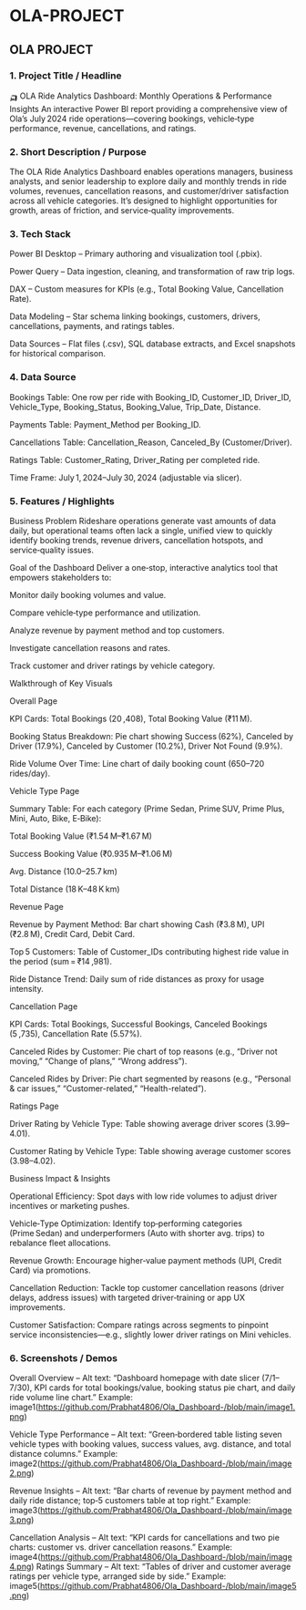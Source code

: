 # OLA-PROJECT

##  OLA PROJECT


###   1. Project Title / Headline
🛺 OLA Ride Analytics Dashboard: Monthly Operations & Performance Insights
An interactive Power BI report providing a comprehensive view of Ola’s July 2024 ride operations—covering bookings, vehicle‑type performance, revenue, cancellations, and ratings.

### 2. Short Description / Purpose
The OLA Ride Analytics Dashboard enables operations managers, business analysts, and senior leadership to explore daily and monthly trends in ride volumes, revenues, cancellation reasons, and customer/driver satisfaction across all vehicle categories. It’s designed to highlight opportunities for growth, areas of friction, and service‑quality improvements.

### 3. Tech Stack

Power BI Desktop – Primary authoring and visualization tool (.pbix).

Power Query – Data ingestion, cleaning, and transformation of raw trip logs.

DAX – Custom measures for KPIs (e.g., Total Booking Value, Cancellation Rate).

Data Modeling – Star schema linking bookings, customers, drivers, cancellations, payments, and ratings tables.

Data Sources – Flat files (.csv), SQL database extracts, and Excel snapshots for historical comparison.

### 4. Data Source

Bookings Table: One row per ride with Booking_ID, Customer_ID, Driver_ID, Vehicle_Type, Booking_Status, Booking_Value, Trip_Date, Distance.

Payments Table: Payment_Method per Booking_ID.

Cancellations Table: Cancellation_Reason, Canceled_By (Customer/Driver).

Ratings Table: Customer_Rating, Driver_Rating per completed ride.

Time Frame: July 1, 2024–July 30, 2024 (adjustable via slicer).

### 5. Features / Highlights

Business Problem
Rideshare operations generate vast amounts of data daily, but operational teams often lack a single, unified view to quickly identify booking trends, revenue drivers, cancellation hotspots, and service‑quality issues.

Goal of the Dashboard
Deliver a one‑stop, interactive analytics tool that empowers stakeholders to:

Monitor daily booking volumes and value.

Compare vehicle‑type performance and utilization.

Analyze revenue by payment method and top customers.

Investigate cancellation reasons and rates.

Track customer and driver ratings by vehicle category.

Walkthrough of Key Visuals

Overall Page

KPI Cards: Total Bookings (20 ,408), Total Booking Value (₹11 M).

Booking Status Breakdown: Pie chart showing Success (62%), Canceled by Driver (17.9%), Canceled by Customer (10.2%), Driver Not Found (9.9%).

Ride Volume Over Time: Line chart of daily booking count (650–720 rides/day).

Vehicle Type Page

Summary Table: For each category (Prime Sedan, Prime SUV, Prime Plus, Mini, Auto, Bike, E‑Bike):

Total Booking Value (₹1.54 M–₹1.67 M)

Success Booking Value (₹0.935 M–₹1.06 M)

Avg. Distance (10.0–25.7 km)

Total Distance (18 K–48 K km)

Revenue Page

Revenue by Payment Method: Bar chart showing Cash (₹3.8 M), UPI (₹2.8 M), Credit Card, Debit Card.

Top 5 Customers: Table of Customer_IDs contributing highest ride value in the period (sum = ₹14 ,981).

Ride Distance Trend: Daily sum of ride distances as proxy for usage intensity.

Cancellation Page

KPI Cards: Total Bookings, Successful Bookings, Canceled Bookings (5 ,735), Cancellation Rate (5.57%).

Canceled Rides by Customer: Pie chart of top reasons (e.g., “Driver not moving,” “Change of plans,” “Wrong address”).

Canceled Rides by Driver: Pie chart segmented by reasons (e.g., “Personal & car issues,” “Customer-related,” “Health-related”).

Ratings Page

Driver Rating by Vehicle Type: Table showing average driver scores (3.99–4.01).

Customer Rating by Vehicle Type: Table showing average customer scores (3.98–4.02).

Business Impact & Insights

Operational Efficiency: Spot days with low ride volumes to adjust driver incentives or marketing pushes.

Vehicle‑Type Optimization: Identify top‑performing categories (Prime Sedan) and underperformers (Auto with shorter avg. trips) to rebalance fleet allocations.

Revenue Growth: Encourage higher‑value payment methods (UPI, Credit Card) via promotions.

Cancellation Reduction: Tackle top customer cancellation reasons (driver delays, address issues) with targeted driver‑training or app UX improvements.

Customer Satisfaction: Compare ratings across segments to pinpoint service inconsistencies—e.g., slightly lower driver ratings on Mini vehicles.

### 6. Screenshots / Demos

Overall Overview – Alt text: “Dashboard homepage with date slicer (7/1–7/30), KPI cards for total bookings/value, booking status pie chart, and daily ride volume line chart.”
Example: image1(https://github.com/Prabhat4806/Ola_Dashboard-/blob/main/image1.png)

Vehicle Type Performance – Alt text: “Green‑bordered table listing seven vehicle types with booking values, success values, avg. distance, and total distance columns.”
Example: image2(https://github.com/Prabhat4806/Ola_Dashboard-/blob/main/image2.png)

Revenue Insights – Alt text: “Bar charts of revenue by payment method and daily ride distance; top‑5 customers table at top right.”
Example: image3(https://github.com/Prabhat4806/Ola_Dashboard-/blob/main/image3.png)

Cancellation Analysis – Alt text: “KPI cards for cancellations and two pie charts: customer vs. driver cancellation reasons.”
Example: image4(https://github.com/Prabhat4806/Ola_Dashboard-/blob/main/image4.png)
Ratings Summary – Alt text: “Tables of driver and customer average ratings per vehicle type, arranged side by side.”
Example: image5(https://github.com/Prabhat4806/Ola_Dashboard-/blob/main/image5.png)
